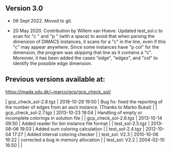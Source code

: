 ## Version 3.0

- 06 Sept 2022. Moved to git.

- 20 May 2020. Contribution by Willem van Hoeve. Updated test_sol.c to scan for "c "
  and "p " (with a space) to avoid that when parsing the dimension of
  DIMACS instances, it scans for a "c" in the line, even if this "c" may
  appear anywhere.  Since some instances have "p col" for the dimension,
  the program was skipping that line as it contains a "c".  Moreover, it
  has been added the cases "edge", "edges", and "col" to identify the
  possible edge dimension. 



## Previous versions available at:

https://imada.sdu.dk/~marco/gcp/gcp_check_sol/


| gcp_check_sol-2.8.tgz | 2018-10-29 19:50 | Bug fix: fixed the reporting of the number of edges from an ascii instance. (Thanks to Marko Bukal) |
| gcp_check_sol-2.7.tgz | 2013-10-23 19:04 | Handling of empty or incomplete colorings in solution file                                          |
| gcp_check_sol-2.6.tgz | 2013-10-14 09:50 | Added reader for bin instance file format                                                           |
| test_sol-2.5.tgz      | 2013-08-06 19:03 | Added sum coloring calculation                                                                      |
| test_sol-2.4.tgz      | 2012-10-04 17:27 | Added interval coloring checker                                                                     |
| test_sol: V2.3        | 2010-10-06 16:22 | corrected a bug in memory allocation                                                                |
| test_sol:  V2.2       | 2004-02-10 16:50 |                                                                                                     |

